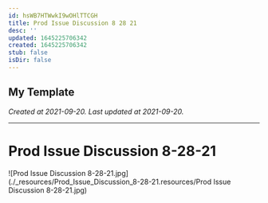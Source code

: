 ```yaml
---
id: hsWB7HTWwkI9wOHlTTCGH
title: Prod Issue Discussion 8 28 21
desc: ''
updated: 1645225706342
created: 1645225706342
stub: false
isDir: false
---
```

My Template
---

_Created at 2021-09-20._
_Last updated at 2021-09-20._




---

# Prod Issue Discussion 8-28-21


![Prod Issue Discussion 8-28-21.jpg](./_resources/Prod_Issue_Discussion_8-28-21.resources/Prod Issue Discussion 8-28-21.jpg)

